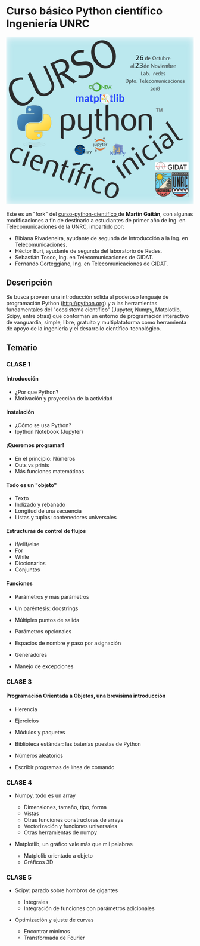 # Curso básico Python científico Ingeniería UNRC

![](flyerpython.png)

Este es un "fork" del [curso-python-cientifico
](https://github.com/mgaitan/curso-python-cientifico) de **Martín Gaitán**, con algunas modificaciones a fin de destinarlo a estudiantes de primer año de Ing. en Telecomunicaciones de la UNRC, impartido por:

* Bibiana Rivadeneira, ayudante de segunda de Introducción a la Ing. en Telecomunicaciones.
* Héctor Buri, ayudante de segunda del laboratorio de Redes.
* Sebastián Tosco, Ing. en Telecomunicaciones de GIDAT.
* Fernando Corteggiano, Ing. en Telecomunicaciones de GIDAT.

## Descripción

Se busca proveer una introducción sólida al poderoso lenguaje de programación Python (http://python.org) y a las herramientas fundamentales del "ecosistema científico" (Jupyter, Numpy, Matplotlib, Scipy, entre otras) que conforman un entorno de programación interactivo de vanguardia, simple, libre, gratuito y multiplataforma como herramienta de apoyo de la ingeniería y el desarrollo científico-tecnológico.

## Temario

### CLASE 1
#### Introducción
* ¿Por que Python?
* Motivación y proyección de la actividad

#### Instalación
* ¿Cómo se usa Python?
* Ipython Notebook (Jupyter)

#### ¡Queremos programar!
* En el principio: Números
* Outs vs prints
* Más funciones matemáticas

#### Todo es un "objeto"
* Texto
* Indizado y rebanado
* Longitud de una secuencia
* Listas y tuplas: contenedores universales

#### Estructuras de control de flujos
* if/elif/else
* For
* While
* Diccionarios
* Conjuntos

#### Funciones
* Parámetros y más parámetros
* Un paréntesis: docstrings
* Múltiples puntos de salida
* Parámetros opcionales
* Espacios de nombre y paso por asignación

* Generadores
* Manejo de excepciones

### CLASE 3

#### Programación Orientada a Objetos, una brevísima introducción

* Herencia
* Ejercicios

* Módulos y paquetes
* Biblioteca estándar: las baterías puestas de Python
* Números aleatorios
* Escribir programas de línea de comando

### CLASE 4

* Numpy, todo es un array
  * Dimensiones, tamaño, tipo, forma
  * Vistas
  * Otras funciones constructoras de arrays
  * Vectorización y funciones universales
  * Otras herramientas de numpy

* Matplotlib, un gráfico vale más que mil palabras
  * Matplolib orientado a objeto
  * Gráficos 3D

### CLASE 5

* Scipy: parado sobre hombros de gigantes
  * Integrales
  * Integración de funciones con parámetros adicionales

* Optimización y ajuste de curvas
  * Encontrar mínimos
  * Transformada de Fourier
